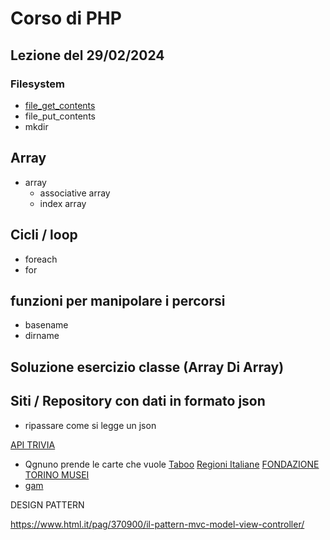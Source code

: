 # Corso di PHP


## Lezione del 29/02/2024


### Filesystem
- [file_get_contents](https://www.php.net/manual/en/function.file-get-contents.php)
- file_put_contents
- mkdir


## Array 
- array 
  - associative array
  - index array

## Cicli / loop

- foreach
- for

## funzioni per manipolare i percorsi

- basename
- dirname


## Soluzione esercizio classe (Array Di Array) 


## Siti / Repository  con dati in formato json

- ripassare come si legge un json

[API TRIVIA](https://opentdb.com/api_config.php)
  - Qgnuno prende le carte che vuole
[Taboo](https://github.com/Acciaccatura/taboo-game/blob/master/cards.json)
[Regioni Italiane](https://github.com/dakk/Italia.json/blob/master/italia.json)
[FONDAZIONE TORINO MUSEI](https://www.fondazionetorinomusei.it/it/servizi/open-data/)
  - [gam](https://gestione.fondazionetorinomusei.it/media/opendata/COLLEZIONI_GAM.json)




DESIGN PATTERN 

https://www.html.it/pag/370900/il-pattern-mvc-model-view-controller/
